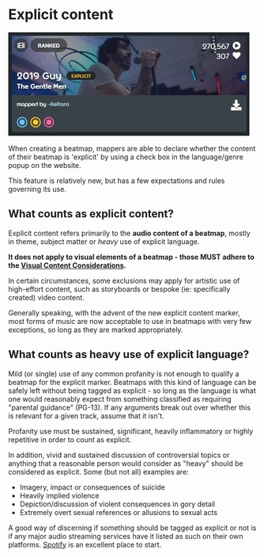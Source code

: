 # Explicit content

![Screenshot of a beatmap that contains explicit content](img/explicit-tag.jpg "An example of a beatmap that is being marked with the 'explicit' tag.")

When creating a beatmap, mappers are able to declare whether the content of their beatmap is 'explicit' by using a check box in the language/genre popup on the website.

This feature is relatively new, but has a few expectations and rules governing its use.

## What counts as explicit content?

Explicit content refers primarily to the **audio content of a beatmap**, mostly in theme, subject matter or *heavy* use of explicit language.

**It does not apply to visual elements of a beatmap - those MUST adhere to the [Visual Content Considerations](/wiki/Rules/Visual_Content_Considerations).**

In certain circumstances, some exclusions may apply for artistic use of high-effort content, such as storyboards or bespoke (ie: specifically created) video content.

Generally speaking, with the advent of the new explicit content marker, most forms of music are now acceptable to use in beatmaps with very few exceptions, so long as they are marked appropriately.

## What counts as heavy use of explicit language?

Mild (or single) use of any common profanity is not enough to qualify a beatmap for the explicit marker. Beatmaps with this kind of language can be safely left without being tagged as explicit - so long as the language is what one would reasonably expect from something classified as requiring "parental guidance" (PG-13). If any arguments break out over whether this is relevant for a given track, assume that it isn't.

Profanity use must be sustained, significant, heavily inflammatory or highly repetitive in order to count as explicit.

In addition, vivid and sustained discussion of controversial topics or anything that a reasonable person would consider as "heavy" should be considered as explicit. Some (but not all) examples are:

- Imagery, impact or consequences of suicide
- Heavily implied violence 
- Depiction/discussion of violent consequences in gory detail
- Extremely overt sexual references or allusions to sexual acts

A good way of discerning if something should be tagged as explicit or not is if any major audio streaming services have it listed as such on their own platforms. [Spotify](https://www.spotify.com "Spotify") is an excellent place to start.
